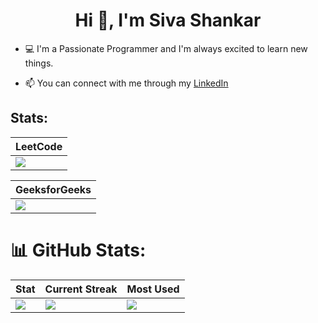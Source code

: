 <h1 align="center">Hi 👋, I'm Siva Shankar</h1>

- 💻 I'm a Passionate Programmer and I'm always excited to learn new things.

- 📫 You can connect with me through my [LinkedIn](https://www.linkedin.com/in/siva-shankar-juthuka-26b80023a/)

## Stats:

| LeetCode | 
|----------|
| [![](https://leetcard.jacoblin.cool/sivashankarjuthuka8?theme=dark)](https://leetcode.com/sivashankarjuthuka8/) | 

| GeeksforGeeks |
|---------------|
| [![](https://gfgstatscard.vercel.app//sivashankarjuthuka?theme=dark)](<https://www.geeksforgeeks.org/user/sivashankarjuthuka/>) |

# 📊 GitHub Stats:
| Stat | Current Streak | Most Used |
|------|---------------|----------------|
| ![](https://github-readme-stats.vercel.app/api?username=SivaShankar-Juthuka&theme=dark&hide_border=false&include_all_commits=false&count_private=false) | ![](https://github-readme-streak-stats.herokuapp.com/?user=SivaShankar-Juthuka&theme=dark&hide_border=false) | ![](https://github-readme-stats.vercel.app/api/top-langs/?username=SivaShankar-Juthuka&theme=dark&hide_border=false&include_all_commits=false&count_private=false&layout=compact)
